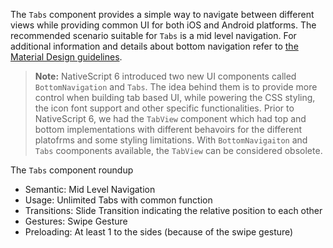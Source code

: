 The `Tabs` component provides a simple way to navigate between different views while providing common UI for both iOS and Android platforms.  The recommended scenario suitable for `Tabs` is a mid level navigation. For additional information and details about bottom navigation refer to [the Material Design guidelines](https://material.io/design/components/tabs.html#usage).

> **Note:** NativeScript 6 introduced two new UI components called `BottomNavigation` and `Tabs`. The idea behind them is to provide more control when building tab based UI, while powering the CSS styling, the icon font support and other specific functionalities. Prior to NativeScript 6, we had the `TabView` component which had top and bottom implementations with different behavoirs for the different platofrms and some styling limitations. With `BottomNavigaiton` and `Tabs` coomponents available, the `TabView` can be considered obsolete.

The `Tabs` component roundup

- Semantic: Mid Level Navigation
- Usage: Unlimited Tabs with common function
- Transitions: Slide Transition indicating the relative position to each other
- Gestures: Swipe Gesture
- Preloading: At least 1 to the sides (because of the swipe gesture)
